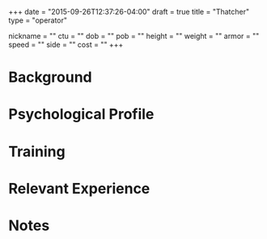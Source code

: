 +++
date = "2015-09-26T12:37:26-04:00"
draft = true
title = "Thatcher"
type = "operator"

nickname = ""
ctu = ""
dob = ""
pob = ""
height = ""
weight = ""
armor = ""
speed = ""
side = ""
cost = ""
+++

# Background

# Psychological Profile

# Training

# Relevant Experience

# Notes
